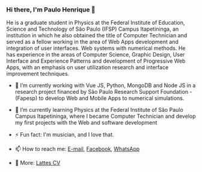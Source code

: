 ### Hi there, I'm Paulo Henrique 👋

He is a graduate student in Physics at the Federal Institute of Education, Science and Technology of São Paulo (IFSP) Campus Itapetininga, an institution in which he also obtained the title of Computer Technician and served as a fellow working in the area of Web Apps development and integration of user interfaces. Web systems with numerical methods. He has experience in the areas of Computer Science, Graphic Design, User Interface and Experience Patterns and development of Progressive Web Apps, with an emphasis on user utilization research and interface improvement techniques.


- 🔭 I’m currently working with Vue JS, Python, MongoDB and Node JS in a research project financed by São Paulo Research Support Foundation - (Fapesp) to develop Web and Mobile Apps to numerical simulations.

- 🌱 I’m currently learning Physics at the Federal Institute of São Paulo Campus Itapetininga, where I became Computer Technician and develop my first projects with the Web and software development

- ⚡ Fun fact: I'm musician, and I love that. 

- 📫 How to reach me: [E-mail](paulo.vieira@aluno.ifsp.edu.br), [Facebook](https://fb.com/paulhenriquev), [WhatsApp](https://wa.me/1599788134?text=Ol%C3%A1%2C%20Paulo.%20Vi%20seu%20Github%20e%20consegui%20seu%20contato%20por%20l%C3%A1.)

- 💬 More: [Lattes CV](http://lattes.cnpq.br/1994196517067630)

<!-- - 🤔 I’m looking for help with ...
- 💬 Ask me about ...
- 📫 How to reach me:
   -->


